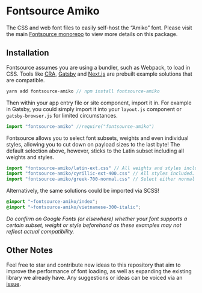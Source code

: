 # Fontsource Amiko

The CSS and web font files to easily self-host the “Amiko” font. Please visit the main [Fontsource monorepo](https://github.com/DecliningLotus/fontsource) to view more details on this package.

## Installation

Fontsource assumes you are using a bundler, such as Webpack, to load in CSS. Tools like [CRA](https://create-react-app.dev/), [Gatsby](https://www.gatsbyjs.org/) and [Next.js](https://nextjs.org/) are prebuilt example solutions that are compatible.

```javascript
yarn add fontsource-amiko // npm install fontsource-amiko
```

Then within your app entry file or site component, import it in. For example in Gatsby, you could simply import it into your `layout.js` component or `gatsby-browser.js` for limited circumstances.

```javascript
import "fontsource-amiko" //require("fontsource-amiko")
```

Fontsource allows you to select font subsets, weights and even individual styles, allowing you to cut down on payload sizes to the last byte! The default selection above, however, sticks to the Latin subset including all weights and styles.

```javascript
import "fontsource-amiko/latin-ext.css" // All weights and styles included.
import "fontsource-amiko/cyrillic-ext-400.css" // All styles included.
import "fontsource-amiko/greek-700-normal.css" // Select either normal or italic.
```

Alternatively, the same solutions could be imported via SCSS!

```scss
@import "~fontsource-amiko/index";
@import "~fontsource-amiko/vietnamese-300-italic";
```

_Do confirm on Google Fonts (or elsewhere) whether your font supports a certain subset, weight or style beforehand as these examples may not reflect actual compatibility._

## Other Notes

Feel free to star and contribute new ideas to this repository that aim to improve the performance of font loading, as well as expanding the existing library we already have. Any suggestions or ideas can be voiced via an [issue](https://github.com/DecliningLotus/fontsource/issues).
